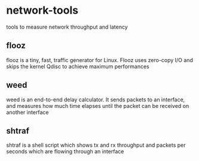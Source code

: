 # network-tools
tools to measure network throughput and latency

## flooz
flooz is a tiny, fast, traffic generator for Linux. Flooz uses zero-copy I/O and skips the kernel Qdisc to achieve maximum performances

## weed
weed is an end-to-end delay calculator. It sends packets to an interface, and measures how much time elapses until the packet can be received on another interface

## shtraf
shtraf is a shell script which shows tx and rx throughput and packets per seconds which are flowing through an interface
